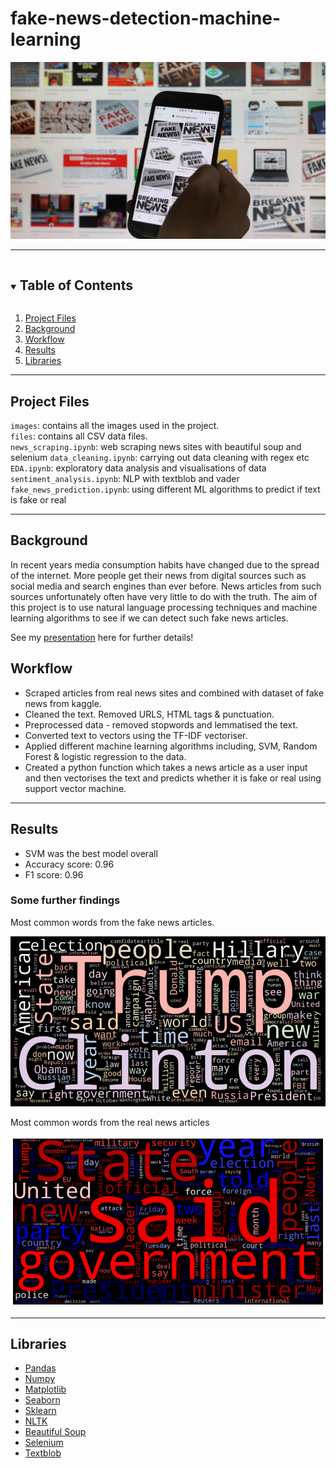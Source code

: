 
# **fake-news-detection-machine-learning**


![fake news image](./images/fake-news.jpg
)

---

<!-- TABLE OF CONTENTS -->
<details open="open">
  <summary><h2 style="display: inline-block">Table of Contents</h2></summary>
  <ol>
    <li><a href="#project-files">Project Files</a></li>  
    <li>
      <a href="background">Background</a>
      </ul>
    </li>
    <li><a href="#workflow">Workflow</a></li>
    <li><a href="#results">Results</a></li>
    <li><a href="#libraries">Libraries</a></li>
  </ol>
</details> 

---
<!-- Project Files -->
## **Project Files**  


`images`: contains all the images used in the project.    
`files`: contains all CSV data files.  
`news_scraping.ipynb`: web scraping news sites with beautiful soup and selenium 
`data_cleaning.ipynb`: carrying out data cleaning with regex etc  
`EDA.ipynb`: exploratory data analysis and visualisations of data
`sentiment_analysis.ipynb`: NLP with textblob and vader  
`fake_news_prediction.ipynb`: using different ML algorithms to predict if text is fake or real


---
<!-- background -->
## **Background**

In recent years media consumption habits have changed due to the spread of the internet. More people get their news from digital sources such as social media and search engines than ever before. News articles from such sources unfortunately often have very little to do with the truth. The aim of this project is to use natural language processing techniques and machine learning algorithms to see if we can detect such fake news articles.  

See my [presentation](https://docs.google.com/presentation/d/1li1ZAZ_O9XeMkK0UOUZBNHxEL7FeGjLBQtk9KQ_xtrY/edit#slide=id.geea67f8950_0_1241) here
 for further details!



<!-- Workflow -->
## **Workflow**

- Scraped articles from real news sites and combined with dataset of fake news from kaggle. 
- Cleaned the text. Removed URLS, HTML tags & punctuation.
- Preprocessed data - removed stopwords and lemmatised the text.
- Converted text to vectors using the TF-IDF vectoriser.
- Applied different machine learning algorithms including, SVM, Random Forest & logistic regression to the data.
- Created a python function which takes a news article as a user input and then vectorises the text and predicts whether it is fake or real using support vector machine.


---

<!-- Results -->
## **Results**

- SVM was the best model overall 
- Accuracy score: 0.96
- F1 score: 0.96

### Some further findings  




Most common words from the fake news articles.

![fake news](./images/fake.png
)

Most common words from the real news articles

![real news](./images/real.png
)


---
<!-- Libraries -->
## **Libraries**

- [Pandas](https://pandas.pydata.org/docs/)
- [Numpy](https://numpy.org/)
- [Matplotlib](https://matplotlib.org/)
- [Seaborn](https://seaborn.pydata.org)
- [Sklearn](https://scikit-learn.org/stable/)
- [NLTK](https://www.nltk.org)
- [Beautiful Soup](https://beautiful-soup-4.readthedocs.io/en/latest/#)
- [Selenium](https://selenium-python.readthedocs.io)
- [Textblob](https://textblob.readthedocs.io/en/dev/)